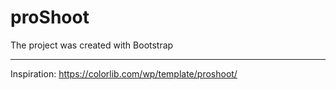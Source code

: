 # proShoot
The project was created with Bootstrap <hr>
Inspiration: https://colorlib.com/wp/template/proshoot/
